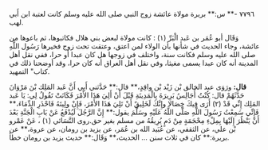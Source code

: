 ٧٧٩٦ -** س:** بريرة مولاة عائشة زوج النبي صلى الله عليه وسلم كانت لعتبة ابن أَبي لهب.

وَقَال أبو عُمَر بن عَبد الْبَرِّ (١) : كانت مولاة لبعض بني هلال فكاتبوها، ثم باعوها من عائشة، وجاء الحديث في شأنها بأن الولاء لمن اعتق، وعتقت تحت زوج فخيرها رَسُول اللَّهِ صلى الله عليه وسلم فكانت سنة، واختلف في زوجها هل كان عبدا أو حرا، ففي نقل أهل المدينة أنه كان عبدا يسمى مغيثا، وفي نقل أهل العراق أنه كان حرا، وقد أوضحنا ذلك في كتاب" التمهيد.

**قال:** ورَوَى عبد الخالق بْن زَيْد بْن واقِدٍ،** قال:** حَدَّثني أَبِي أَنَّ عَبد المَلِك بْنَ مَرْوَانَ حَدَّثَهُمْ قال: كُنْتُ أُجَالِسُ بَرِيرَةَ بِالْمَدِينَةِ قَبْلَ أَنْ أَلِيَ هَذَا الأَمْرَ فَكَانَتْ تَقُولُ لِي: يَا عَبد المَلِك إِنِّي قَدْ (٢) أَرَى فِيكَ خِصَالا وإِنَّكَ لَخَلِيقٌ أَنْ تَلِيَ هَذَا الأَمْرَ، فَإِنْ ولِيتَهُ فَاحْذَرِ الدِّمَاءَ،** فَإِنِّي سَمِعْتُ رَسُولَ اللَّهِ صَلَّى اللَّهُ عَلَيْهِ وسَلَّمَ يقول:** إِنَّ الرَّجُلَ لَيُدْفَعُ عَنْ بَابِ الْجَنَّةِ بَعْدَ أَنْ يَنْظُرَ إِلَيْهَا بِمِلْءِ مِحْجَمَةٍ مِنْ دَمٍ يُرِيقُهُ من مسلم بغير حق.روى النَّسَائي (١) ، عَنْ عَمْرو بْن علي، عن الثقفي، عن عُبَيد الله بن عُمَر، عن يزيد بن رومان، عن عروة،** عن بريرة:** كان في ثلاث سنن ... الحديث،** وَقَال:** حديث يزيد بن رومان خطأ.